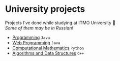 # University projects
Projects I've done while studying at ITMO University :school_satchel:  
_Some of them may be in Russian!_

- [Programming](https://github.com/slamach/prog-labs) `Java`
- [Web Programming](https://github.com/slamach/web-labs) `Java`
- [Computational Mathematics](https://github.com/slamach/math-labs) `Python`
- [Algorithms and Data Structures](https://github.com/slamach/alg-labs) `C++`
